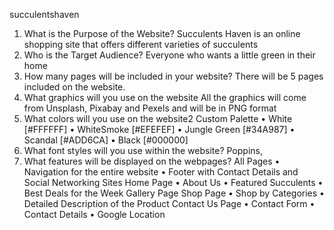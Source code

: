 succulentshaven
1)	What is the Purpose of the Website?
        Succulents Haven is an online shopping site that offers different varieties of succulents
2)	Who is the Target Audience?
        Everyone who wants a little green in their home 
3)	How many pages will be included in your website?
        There will be 5 pages included on the website.
4)	What graphics will you use on the website
        All the graphics will come from Unsplash, Pixabay and Pexels and will be in PNG format
5)	What colors will you use on the website2
        Custom Palette
        •	White [#FFFFFF]
        •	WhiteSmoke [#EFEFEF]
        •	Jungle Green [#34A987]
        •	Scandal [#ADD6CA]
        •	Black [#000000]
6)	What font styles will you use within the website?
        Poppins, 
7)	What features will be displayed on the webpages?
        All Pages
        •	Navigation for the entire website
        •	Footer with Contact Details and Social Networking Sites
        Home Page
        •	About Us
        •	Featured Succulents
        •	Best Deals for the Week
        Gallery Page
        Shop Page
        •	Shop by Categories
        •	Detailed Description of the Product
        Contact Us Page
        •	Contact Form
        •	Contact Details
        •	Google Location